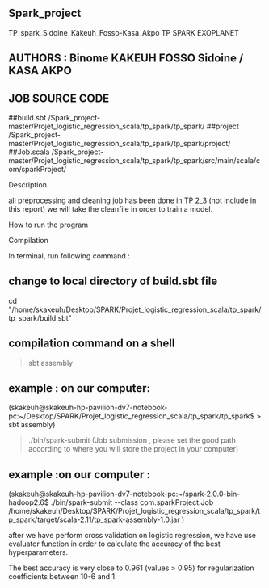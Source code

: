 ## Spark_project
TP_spark_Sidoine_Kakeuh_Fosso-Kasa_Akpo
TP SPARK EXOPLANET

## AUTHORS : Binome KAKEUH FOSSO Sidoine / KASA AKPO

## JOB SOURCE CODE

##build.sbt
/Spark_project-master/Projet_logistic_regression_scala/tp_spark/tp_spark/
##project
/Spark_project-master/Projet_logistic_regression_scala/tp_spark/tp_spark/project/
##Job.scala
/Spark_project-master/Projet_logistic_regression_scala/tp_spark/tp_spark/src/main/scala/com/sparkProject/

Description

all preprocessing and cleaning job has been done in TP 2_3 (not include in this report)
we will take the cleanfile in order to train a model.

How to run the program

Compilation

In terminal, run following command :

## change to local directory of build.sbt file
cd "/home/skakeuh/Desktop/SPARK/Projet_logistic_regression_scala/tp_spark/tp_spark/build.sbt"

## compilation command on a shell
>sbt assembly 

## example : on our computer:

(skakeuh@skakeuh-hp-pavilion-dv7-notebook-pc:~/Desktop/SPARK/Projet_logistic_regression_scala/tp_spark/tp_spark$ > sbt assembly)

>./bin/spark-submit (Job submission , please set the good path according to where you will store the project in your computer)

## example :on our computer :

(skakeuh@skakeuh-hp-pavilion-dv7-notebook-pc:~/spark-2.0.0-bin-hadoop2.6$ ./bin/spark-submit --class com.sparkProject.Job /home/skakeuh/Desktop/SPARK/Projet_logistic_regression_scala/tp_spark/tp_spark/target/scala-2.11/tp_spark-assembly-1.0.jar )


after we have perform cross validation on logistic regression, we have use evaluator function in order to calculate the accuracy of the best hyperparameters.

The best accuracy is very close to 0.961 (values > 0.95) for regularization coefficients between 10-6 and 1.

